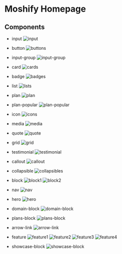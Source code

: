 # Moshify Homepage

## Components

* input
![input](ReadmeImg/input.png)


* button
![buttons](ReadmeImg/buttons.png)


* input-group
![input-group](ReadmeImg/input-group.png)


* card
![cards](ReadmeImg/cards.png)


* badge
![badges](ReadmeImg/badges.png)


* list
![lists](ReadmeImg/lists.png)


* plan
![plan](ReadmeImg/plan.png)


* plan-popular
![plan-popular](ReadmeImg/plan-popular.png)


* icon
![icons](ReadmeImg/icons.png)


* media
![media](ReadmeImg/media.png)


* quote
![quote](ReadmeImg/quote.png)


* grid
![grid](ReadmeImg/grid.png)


* testimonial
![testimonial](ReadmeImg/testimonial.png)


* callout
![callout](ReadmeImg/callout.png)


* collapsible
![collapsibles](ReadmeImg/collapsibles.png)


* block
![block1](ReadmeImg/block1.png)
![block2](ReadmeImg/block2.png)


* nav
![nav](ReadmeImg/nav.png)


* hero
![hero](ReadmeImg/hero.png)


* domain-block
![domain-block](ReadmeImg/domain-block.png)


* plans-block
![plans-block](ReadmeImg/plans-block.png)


* arrow-link
![arrow-link](ReadmeImg/arrow-link.png)


* feature
![feature1](ReadmeImg/feature1.png)
![feature2](ReadmeImg/feature2.png)
![feature3](ReadmeImg/feature3.png)
![feature4](ReadmeImg/feature4.png)


* showcase-block
![showcase-block](ReadmeImg/showcase-block.png)
